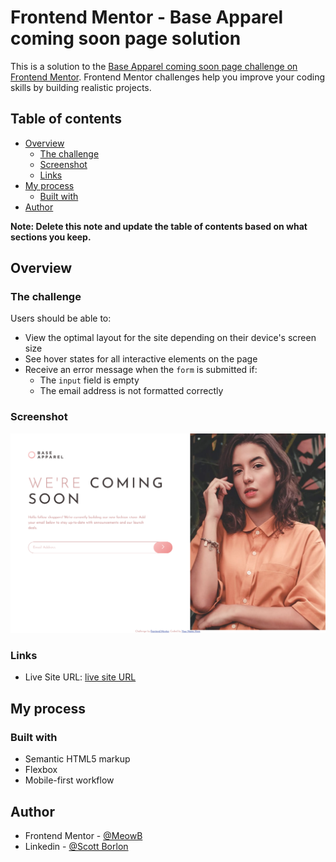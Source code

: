 # Frontend Mentor - Base Apparel coming soon page solution

This is a solution to the [Base Apparel coming soon page challenge on Frontend Mentor](https://www.frontendmentor.io/challenges/base-apparel-coming-soon-page-5d46b47f8db8a7063f9331a0). Frontend Mentor challenges help you improve your coding skills by building realistic projects. 

## Table of contents

- [Overview](#overview)
  - [The challenge](#the-challenge)
  - [Screenshot](#screenshot)
  - [Links](#links)
- [My process](#my-process)
  - [Built with](#built-with)
- [Author](#author)

**Note: Delete this note and update the table of contents based on what sections you keep.**

## Overview

### The challenge

Users should be able to:

- View the optimal layout for the site depending on their device's screen size
- See hover states for all interactive elements on the page
- Receive an error message when the `form` is submitted if:
  - The `input` field is empty
  - The email address is not formatted correctly

### Screenshot

![](./screenshot.png)

### Links

- Live Site URL: [live site URL](https://meowb.github.io/base-apparel-coming-soon-master/)

## My process

### Built with

- Semantic HTML5 markup
- Flexbox
- Mobile-first workflow

## Author

- Frontend Mentor - [@MeowB](https://www.frontendmentor.io/profile/MeowB)
- Linkedin - [@Scott Borlon](https://www.linkedin.com/in/scott-borlon-b9b050191/)